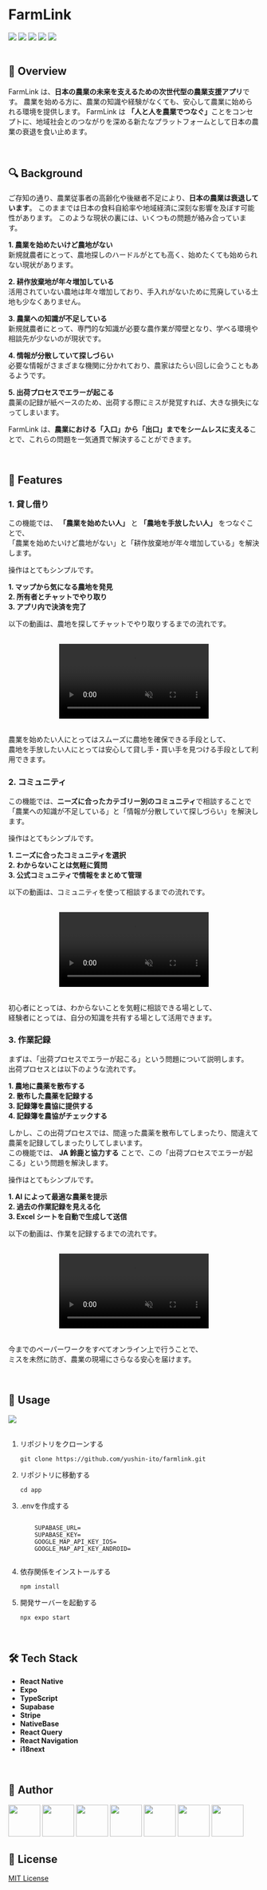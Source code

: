 <h1>FarmLink</h1>

<div align="left">
  <img src="https://img.shields.io/badge/version-1.0.0-red.svg">
  <img src="https://img.shields.io/badge/platform-ios%20|%20android-orange.svg">
  <img src="https://img.shields.io/github/stars/yushin-ito/farmlink?color=yellow">
  <img src="https://img.shields.io/github/commit-activity/t/yushin-ito/farmlink">
  <img src="https://img.shields.io/badge/license-MIT-green">
</div>

<br>

<h2>📝 Overview</h2>

<p>FarmLink は、<strong>日本の農業の未来を支えるための次世代型の農業支援アプリ</strong>です。
農業を始める方に、農業の知識や経験がなくても、安心して農業に始められる環境を提供します。
FarmLink は <strong>「人と人を農業でつなぐ」</strong>ことをコンセプトに、地域社会とのつながりを深める新たなプラットフォームとして日本の農業の衰退を食い止めます。</p>

<br>

<h2>🔍 Background</h2>
ご存知の通り、農業従事者の高齢化や後継者不足により、<strong>日本の農業は衰退しています</strong>。
このままでは日本の食料自給率や地域経済に深刻な影響を及ぼす可能性があります。
このような現状の裏には、いくつもの問題が絡み合っています。

<br>

<strong>1. 農業を始めたいけど農地がない</strong> <br/>
新規就農者にとって、農地探しのハードルがとても高く、始めたくても始められない現状があります。

<strong>2. 耕作放棄地が年々増加している</strong> <br/>
活用されていない農地は年々増加しており、手入れがないために荒廃している土地も少なくありません。

<strong>3. 農業への知識が不足している</strong> <br/>
新規就農者にとって、専門的な知識が必要な農作業が障壁となり、学べる環境や相談先が少ないのが現状です。

<strong>4. 情報が分散していて探しづらい</strong> <br/>
必要な情報がさまざまな機関に分かれており、農家はたらい回しに会うこともあるようです。

<strong>5. 出荷プロセスでエラーが起こる</strong> <br/>
農薬の記録が紙ベースのため、出荷する際にミスが発覚すれば、大きな損失になってしまいます。

FarmLink は、<strong>農業における「入口」から「出口」までをシームレスに支える</strong>ことで、これらの問題を一気通貫で解決することができます。

<br>

<h2>🚀 Features</h2>
<h3>1. 貸し借り</h3>

この機能では、 <strong>「農業を始めたい人」</strong> と <strong>「農地を手放したい人」</strong> をつなぐことで、  
「農業を始めたいけど農地がない」と「耕作放棄地が年々増加している」を解決します。

操作はとてもシンプルです。

<strong>1. マップから気になる農地を発見</strong>  
<strong>2. 所有者とチャットでやり取り</strong>  
<strong>3. アプリ内で決済を完了</strong>

以下の動画は、農地を探してチャットでやり取りするまでの流れです。

<br>

<div align="center">
  <video controls src="https://github.com/user-attachments/assets/ab8db972-e0b6-406e-9354-379267b76e3e" muted="false"></video>
</div>

<br>

農業を始めたい人にとってはスムーズに農地を確保できる手段として、  
農地を手放したい人にとっては安心して貸し手・買い手を見つける手段として利用できます。

<h3>2. コミュニティ</h3>

この機能では、<strong>ニーズに合ったカテゴリー別のコミュニティ</strong>で相談することで  
「農業への知識が不足している」と「情報が分散していて探しづらい」を解決します。

操作はとてもシンプルです。

<strong>1. ニーズに合ったコミュニティを選択</strong>  
<strong>2. わからないことは気軽に質問</strong>  
<strong>3. 公式コミュニティで情報をまとめて管理</strong>

以下の動画は、コミュニティを使って相談するまでの流れです。

<br>

<div align="center">
  <video controls src="https://github.com/user-attachments/assets/11b0128e-9b2f-49b5-a9a5-671687209a2d" muted="false"></video>
</div>

<br>

初心者にとっては、わからないことを気軽に相談できる場として、  
経験者にとっては、自分の知識を共有する場として活用できます。

<h3>3. 作業記録</h3>

まずは、「出荷プロセスでエラーが起こる」という問題について説明します。  
出荷プロセスとは以下のような流れです。

<strong>1. 農地に農薬を散布する</strong>  
<strong>2. 散布した農薬を記録する</strong>  
<strong>3. 記録簿を農協に提供する</strong>  
<strong>4. 記録簿を農協がチェックする</strong>

しかし、この出荷プロセスでは、間違った農薬を散布してしまったり、間違えて農薬を記録してしまったりしてしまいます。  
この機能では、 <strong>JA 鈴鹿と協力する</strong> ことで、この「出荷プロセスでエラーが起こる」という問題を解決します。

操作はとてもシンプルです。

<strong>1. AI によって最適な農薬を提示</strong>  
<strong>2. 過去の作業記録を見える化</strong>  
<strong>3. Excel シートを自動で生成して送信</strong>

以下の動画は、作業を記録するまでの流れです。

<br>

<div align="center">
  <video controls src="https://github.com/user-attachments/assets/91697c9c-ad8b-425f-8511-a36fc5991193" muted="false"></video>
</div>

<br>

今までのペーパーワークをすべてオンライン上で行うことで、  
ミスを未然に防ぎ、農業の現場にさらなる安心を届けます。

<br>

<h2>🔧 Usage</h2>
<a href="https://open.vscode.dev/yushin-ito/farmlink">
  <img src="https://img.shields.io/static/v1?logo=visualstudiocode&label=&message=Open%20in%20Visual%20Studio%20Code&labelColor=2c2c32&color=007acc&logoColor=007acc">
</a>
<br>
<br>
<ol>
  <li>リポジトリをクローンする</li>
  <p><pre><code>git clone https://github.com/yushin-ito/farmlink.git</code></pre></p>
  <li>リポジトリに移動する</li>
  <p><pre><code>cd app</code></pre></p>
  <li>.envを作成する</li>
  <p><pre><code>
    SUPABASE_URL=
    SUPABASE_KEY=
    GOOGLE_MAP_API_KEY_IOS=
    GOOGLE_MAP_API_KEY_ANDROID=
  </code></pre></p>
  <li>依存関係をインストールする</li>
  <p><pre><code>npm install</code></pre></p>
  <li>開発サーバーを起動する</li>
  <p><pre><code>npx expo start</code></pre></p>
</ol>

<br>

<h2>🛠️ Tech Stack</h2>
<ul>
  <li><strong>React Native</strong></li>
  <li><strong>Expo</strong></li>
  <li><strong>TypeScript</strong> </li>
  <li><strong>Supabase</strong></li>
  <li><strong>Stripe</strong></li>
  <li><strong>NativeBase</strong></li>
  <li><strong>React Query</strong></li>
  <li><strong>React Navigation</strong></li>
  <li><strong>i18next</strong></li>
</ul>

<br>

<h2>👀 Author</h2>
<a href="https://github.com/yushin-ito"><img  src="https://avatars.githubusercontent.com/u/75526539?s=48&v=4" width="64px"></a>
<a href="https://github.com/chibana-kit"><img src="https://avatars.githubusercontent.com/u/108317630?v=4" width="64px"></a>
<a href="https://github.com/r02i31"><img src="https://avatars.githubusercontent.com/u/108317588?v=4" width="64px"></a>
<a href="https://github.com/HipsMaro"><img src="https://avatars.githubusercontent.com/u/108317599?v=4" width="64px"></a>
<a href="https://github.com/ihsikawa"><img src="https://avatars.githubusercontent.com/u/108317813?v=4" width="64px"></a>
<a href="https://github.com/Keisuke373"><img src="https://avatars.githubusercontent.com/u/108318002?v=4" width="64px"></a>
<a href="https://github.com/rikuma77"><img src="https://avatars.githubusercontent.com/u/108317556?v=4" width="64px"></a>

<br>

<h2>📜 License</h2>
<a href="https://github.com/yushin-ito/farmlink/blob/main/LICENSE">MIT License<a>
